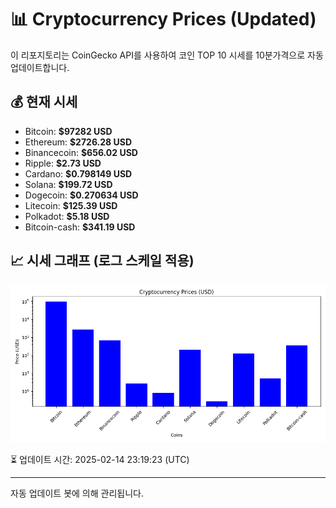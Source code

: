 
# 📊 Cryptocurrency Prices (Updated)

이 리포지토리는 CoinGecko API를 사용하여 코인 TOP 10 시세를 10분가격으로 자동 업데이트합니다.

## 💰 현재 시세
- Bitcoin: **$97282 USD**
- Ethereum: **$2726.28 USD**
- Binancecoin: **$656.02 USD**
- Ripple: **$2.73 USD**
- Cardano: **$0.798149 USD**
- Solana: **$199.72 USD**
- Dogecoin: **$0.270634 USD**
- Litecoin: **$125.39 USD**
- Polkadot: **$5.18 USD**
- Bitcoin-cash: **$341.19 USD**

## 📈 시세 그래프 (로그 스케일 적용)
![Crypto Prices](crypto_prices.png)

⏳ 업데이트 시간: 2025-02-14 23:19:23 (UTC)

---
자동 업데이트 봇에 의해 관리됩니다.
